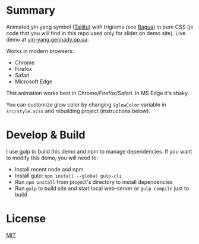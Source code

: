 # Summary

Animated yin yang symbol ([Taijitu](https://en.wikipedia.org/wiki/Taijitu)) with trigrams 
(see [Bagua](https://en.wikipedia.org/wiki/Bagua)) in pure CSS (js code that you will find in
this repo used only for slider on demo site). Live demo at 
[yin-yang.gennady.pp.ua](https://yin-yang.gennady.pp.ua/).

Works in modern browsers:
* Chrome
* Firefox
* Safari
* Microsoft Edge

This animation works best in Chrome/Firefox/Safari. In MS Edge it's shaky.

You can customize glow color by changing `$glowColor` variable in `src/style.scss` and rebuilding
project (instructions below).

# Develop & Build

I use gulp to build this demo and npm to manage dependencies. If you want to modify this demo,
you will need to:

* Install recent node and npm
* Install gulp: ``npm install --global gulp-cli``
* Run ``npm install`` from project's directory to install dependencies
* Run ``gulp`` to build site and start local web-server or ``gulp compile`` just to build

# License
[MIT](https://opensource.org/licenses/MIT)